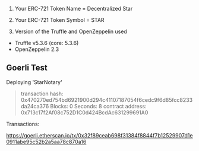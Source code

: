 1) Your ERC-721 Token Name = Decentralized Star

2) Your ERC-721 Token Symbol = STAR

3) Version of the Truffle and OpenZeppelin used
  * Truffle v5.3.6 (core: 5.3.6)
  * OpenZeppelin 2.3


## Goerli Test

Deploying 'StarNotary'

   > transaction hash:    0x470270ed754bd6921900d294c41107187054f6cedc9f6d85fcc8233da24ca376
   > Blocks: 0            Seconds: 8
   > contract address:    0x713c17f2Af08c752D1C0d424BcdAc631299691A0

Transactions:

https://goerli.etherscan.io/tx/0x32f89ceab698f31384f8844f7b12529907d1e0911abe95c52b2a5aa78c870a16

